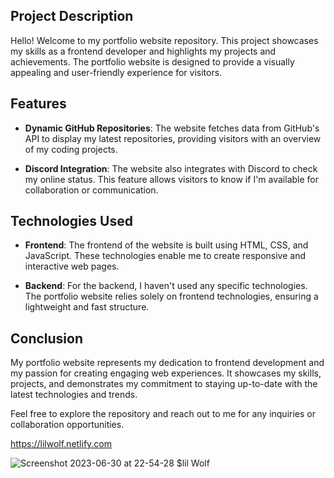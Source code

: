 ## Project Description

Hello! Welcome to my portfolio website repository. This project showcases my skills as a frontend developer and highlights my projects and achievements. The portfolio website is designed to provide a visually appealing and user-friendly experience for visitors.

## Features

- **Dynamic GitHub Repositories**: The website fetches data from GitHub's API to display my latest repositories, providing visitors with an overview of my coding projects.

- **Discord Integration**: The website also integrates with Discord to check my online status. This feature allows visitors to know if I'm available for collaboration or communication.

## Technologies Used

- **Frontend**: The frontend of the website is built using HTML, CSS, and JavaScript. These technologies enable me to create responsive and interactive web pages.

- **Backend**: For the backend, I haven't used any specific technologies. The portfolio website relies solely on frontend technologies, ensuring a lightweight and fast structure.

## Conclusion

My portfolio website represents my dedication to frontend development and my passion for creating engaging web experiences. It showcases my skills, projects, and demonstrates my commitment to staying up-to-date with the latest technologies and trends.

Feel free to explore the repository and reach out to me for any inquiries or collaboration opportunities.

https://lilwolf.netlify.com

![Screenshot 2023-06-30 at 22-54-28 $lil Wolf](https://github.com/lilWolf011/Portfolio-Web-Site/assets/59448133/8cd24a09-14ee-430a-91b4-c4c9b99385b4)
